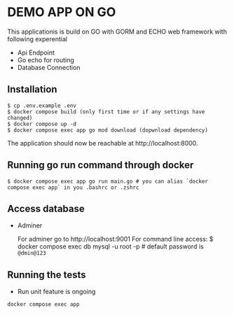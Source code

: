 # DEMO APP ON GO
This applicationis is build on GO with GORM and ECHO web framework with following experential

- Api Endpoint
- Go echo for routing
- Database Connection


## Installation

```
$ cp .env.example .env
$ docker compose build (only first time or if any settings have changed)
$ docker compose up -d
$ docker compose exec app go mod download (dopwnload dependency)
```

The application should now be reachable at http://localhost:8000.

## Running go run command through docker

    $ docker compose exec app go run main.go # you can alias `docker compose exec app` in you .bashrc or .zshrc

## Access database

- Adminer

  For adminer go to http://localhost:9001
  For command line access:
  $ docker compose exec db mysql -u root -p # default password is `@dmin@123`



## Running the tests

- Run unit feature is ongoing

```
docker compose exec app 
```
